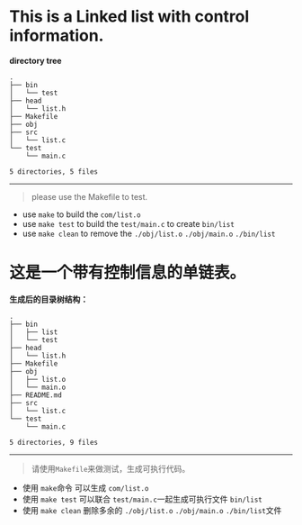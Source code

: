 This is a Linked list with control information.
==============================================
**directory tree**
```
.
├── bin
│   └── test
├── head
│   └── list.h
├── Makefile
├── obj
├── src
│   └── list.c
└── test
    └── main.c

5 directories, 5 files
```

---------------------------------------------
> please use the Makefile to test.

- use `make` to build the `com/list.o`  
- use `make test` to build the `test/main.c` to create `bin/list`  
- use `make clean` to remove the `./obj/list.o` `./obj/main.o` `./bin/list`



这是一个带有控制信息的单链表。
===========================================
**生成后的目录树结构：**
```
.
├── bin
│   ├── list
│   └── test
├── head
│   └── list.h
├── Makefile
├── obj
│   ├── list.o
│   └── main.o
├── README.md
├── src
│   └── list.c
└── test
    └── main.c

5 directories, 9 files
```
-----------------------------------------
> 请使用`Makefile`来做测试，生成可执行代码。


- 使用 `make`命令 可以生成 `com/list.o`  
- 使用 `make test` 可以联合 `test/main.c`一起生成可执行文件  `bin/list`  
- 使用 `make clean` 删除多余的 `./obj/list.o` `./obj/main.o` `./bin/list`文件

